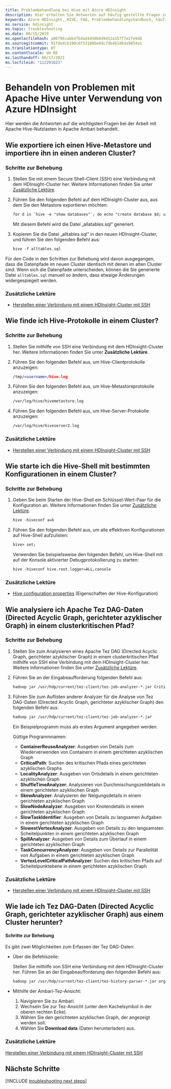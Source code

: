 ```yaml
---
title: Problembehandlung bei Hive mit Azure HDInsight
description: Hier erhalten Sie Antworten auf häufig gestellte Fragen zum Arbeiten mit Apache Hive und Azure HDInsight.
keywords: Azure HDInsight, HIVE, FAQ, Problembehandlungshandbuch, häufig gestellte Fragen
ms.service: hdinsight
ms.topic: troubleshooting
ms.date: 08/15/2019
ms.openlocfilehash: a06f96cabb4fb4ad4450b8d9452a157f7e2fe9d8
ms.sourcegitcommit: 91fdedcb190c0753180be8dc7db4b1d6da9854a1
ms.translationtype: HT
ms.contentlocale: de-DE
ms.lasthandoff: 06/17/2021
ms.locfileid: "112291023"
---
```

# <a name="troubleshoot-apache-hive-by-using-azure-hdinsight"></a>Behandeln von Problemen mit Apache Hive unter Verwendung von Azure HDInsight

Hier werden die Antworten auf die wichtigsten Fragen bei der Arbeit mit Apache Hive-Nutzlasten in Apache Ambari behandelt.

## <a name="how-do-i-export-a-hive-metastore-and-import-it-on-another-cluster"></a>Wie exportiere ich einen Hive-Metastore und importiere ihn in einen anderen Cluster?

### <a name="resolution-steps"></a>Schritte zur Behebung

1. Stellen Sie mit einem Secure Shell-Client (SSH) eine Verbindung mit dem HDInsight-Cluster her. Weitere Informationen finden Sie unter [Zusätzliche Lektüre](#additional-reading-end).

2. Führen Sie den folgenden Befehl auf dem HDInsight-Cluster aus, aus dem Sie den Metastore exportieren möchten:

    ```apache
    for d in `hive -e "show databases"`; do echo "create database $d; use $d;" >> alltables.sql ; for t in `hive --database $d -e "show tables"` ; do ddl=`hive --database $d -e "show create table $t"`; echo "$ddl ;" >> alltables.sql ; echo "$ddl" | grep -q "PARTITIONED\s*BY" && echo "MSCK REPAIR TABLE $t ;" >> alltables.sql ; done; done
    ```

   Mit diesem Befehl wird die Datei „allatables.sql“ generiert.

3. Kopieren Sie die Datei „alltables.sql“ in den neuen HDInsight-Cluster, und führen Sie den folgenden Befehl aus:

    ```apache
    hive -f alltables.sql
    ```

Für den Code in den Schritten zur Behebung wird davon ausgegangen, dass die Datenpfade im neuen Cluster identisch mit denen im alten Cluster sind. Wenn sich die Datenpfade unterscheiden, können die Sie generierte Datei `alltables.sql` manuell so ändern, dass etwaige Änderungen widergespiegelt werden.

### <a name="additional-reading"></a>Zusätzliche Lektüre

- [Herstellen einer Verbindung mit einem HDInsight-Cluster mit SSH](hdinsight-hadoop-linux-use-ssh-unix.md)

## <a name="how-do-i-locate-hive-logs-on-a-cluster"></a>Wie finde ich Hive-Protokolle in einem Cluster?

### <a name="resolution-steps"></a>Schritte zur Behebung

1. Stellen Sie mithilfe von SSH eine Verbindung mit dem HDInsight-Cluster her. Weitere Informationen finden Sie unter **Zusätzliche Lektüre**.

2. Führen Sie den folgenden Befehl aus, um Hive-Clientprotokolle anzuzeigen:

   ```apache
   /tmp/<username>/hive.log
   ```

3. Führen Sie den folgenden Befehl aus, um Hive-Metastoreprotokolle anzuzeigen:

   ```apache
   /var/log/hive/hivemetastore.log
   ```

4. Führen Sie den folgenden Befehl aus, um Hive-Server-Protokolle anzuzeigen:

   ```apache
   /var/log/hive/hiveserver2.log
   ```

### <a name="additional-reading"></a>Zusätzliche Lektüre

- [Herstellen einer Verbindung mit einem HDInsight-Cluster mit SSH](hdinsight-hadoop-linux-use-ssh-unix.md)

## <a name="how-do-i-launch-the-hive-shell-with-specific-configurations-on-a-cluster"></a>Wie starte ich die Hive-Shell mit bestimmten Konfigurationen in einem Cluster?

### <a name="resolution-steps"></a>Schritte zur Behebung

1. Geben Sie beim Starten der Hive-Shell ein Schlüssel-Wert-Paar für die Konfiguration an. Weitere Informationen finden Sie unter [Zusätzliche Lektüre](#additional-reading-end).

   ```apache
   hive -hiveconf a=b
   ```

2. Führen Sie den folgenden Befehl aus, um alle effektiven Konfigurationen auf Hive-Shell aufzulisten:

   ```apache
   hive> set;
   ```

   Verwenden Sie beispielsweise den folgenden Befehl, um Hive-Shell mit auf der Konsole aktivierter Debugprotokollierung zu starten:

   ```apache
   hive -hiveconf hive.root.logger=ALL,console
   ```

### <a name="additional-reading"></a>Zusätzliche Lektüre

- [Hive configuration properties](https://cwiki.apache.org/confluence/display/Hive/Configuration+Properties) (Eigenschaften der Hive-Konfiguration)

## <a name="how-do-i-analyze-apache-tez-dag-data-on-a-cluster-critical-path"></a><a name="how-do-i-analyze-tez-dag-data-on-a-cluster-critical-path"></a>Wie analysiere ich Apache Tez DAG-Daten (Directed Acyclic Graph, gerichteter azyklischer Graph) in einem clusterkritischen Pfad?

### <a name="resolution-steps"></a>Schritte zur Behebung

1. Stellen Sie zum Analysieren eines Apache Tez DAG (Directed Acyclic Graph, gerichteter azyklischer Graph) in einem clusterkritischen Pfad mithilfe von SSH eine Verbindung mit dem HDInsight-Cluster her. Weitere Informationen finden Sie unter [Zusätzliche Lektüre](#additional-reading-end).

2. Führen Sie an der Eingabeaufforderung folgenden Befehl aus:

   ```apache
   hadoop jar /usr/hdp/current/tez-client/tez-job-analyzer-*.jar CriticalPath --saveResults --dagId <DagId> --eventFileName <DagData.zip> 
   ```

3. Führen Sie zum Auflisten anderer Analyzer für die Analyse von Tez DAG-Daten (Directed Acyclic Graph, gerichteter azyklischer Graph) den folgenden Befehl aus:

   ```apache
   hadoop jar /usr/hdp/current/tez-client/tez-job-analyzer-*.jar
   ```

   Ein Beispielprogramm muss als erstes Argument angegeben werden.

   Gültige Programmnamen:
    - **ContainerReuseAnalyzer**: Ausgeben von Details zum Wiederverwenden von Containern in einem gerichteten azyklischen Graph
    - **CriticalPath**: Suchen des kritischen Pfads eines gerichteten azyklischen Graphs
    - **LocalityAnalyzer**: Ausgeben von Ortsdetails in einem gerichteten azyklischen Graph
    - **ShuffleTimeAnalyzer**: Analysieren von Durchmischungszeitdetails in einem gerichteten azyklischen Graph
    - **SkewAnalyzer**: Analysieren der Neigungsdetails in einem gerichteten azyklischen Graph
    - **SlowNodeAnalyzer**: Ausgeben von Knotendetails in einem gerichteten azyklischen Graph
    - **SlowTaskIdentifier**: Ausgeben von Details zu langsamen Aufgaben in einem gerichteten azyklischen Graph
    - **SlowestVertexAnalyzer**: Ausgeben von Details zu den langsamsten Scheitelpunkten in einem gerichteten azyklischen Graph
    - **SpillAnalyzer**: Ausgeben von Details zum Überlauf in einem gerichteten azyklischen Graph
    - **TaskConcurrencyAnalyzer**: Ausgeben von Details zur Parallelität von Aufgaben in einem gerichteten azyklischen Graph
    - **VertexLevelCriticalPathAnalyzer**: Suchen des kritischen Pfads auf Scheitelpunktebene in einem gerichteten azyklischen Graph

### <a name="additional-reading"></a>Zusätzliche Lektüre

- [Herstellen einer Verbindung mit einem HDInsight-Cluster mit SSH](hdinsight-hadoop-linux-use-ssh-unix.md)

## <a name="how-do-i-download-tez-dag-data-from-a-cluster"></a>Wie lade ich Tez DAG-Daten (Directed Acyclic Graph, gerichteter azyklischer Graph) aus einem Cluster herunter?

#### <a name="resolution-steps"></a>Schritte zur Behebung

Es gibt zwei Möglichkeiten zum Erfassen der Tez DAG-Daten:

- Über die Befehlszeile:

    Stellen Sie mithilfe von SSH eine Verbindung mit dem HDInsight-Cluster her. Führen Sie an der Eingabeaufforderung den folgenden Befehl aus:

  ```apache
  hadoop jar /usr/hdp/current/tez-client/tez-history-parser-*.jar org.apache.tez.history.ATSImportTool -downloadDir . -dagId <DagId>
  ```

- Mithilfe der Ambari-Tez-Ansicht:

  1. Navigieren Sie zu Ambari.
  2. Wechseln Sie zur Tez-Ansicht (unter dem Kachelsymbol in der oberen rechten Ecke).
  3. Wählen Sie den gerichteten azyklischen Graph, der angezeigt werden soll.
  4. Wählen Sie **Download data** (Daten herunterladen) aus.

### <a name="additional-reading"></a><a name="additional-reading-end"></a>Zusätzliche Lektüre

[Herstellen einer Verbindung mit einem HDInsight-Cluster mit SSH](hdinsight-hadoop-linux-use-ssh-unix.md)

## <a name="next-steps"></a>Nächste Schritte

[!INCLUDE [troubleshooting next steps](includes/hdinsight-troubleshooting-next-steps.md)]